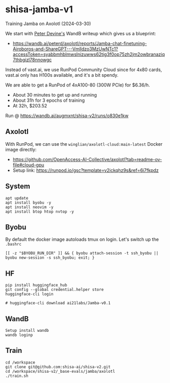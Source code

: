 # shisa-jamba-v1 

Training Jamba on Axolotl (2024-03-30)

We start with [Peter Devine's](https://huggingface.co/ptrdvn) WandB writeup which gives us a blueprint:
* https://wandb.ai/peterd/axolotl/reports/Jamba-chat-finetuning-Airoboros-and-ShareGPT---Vmlldzo3MzUwNTc1?accessToken=syabbmhblmwslnizuwws62tig3f0op75zh2jm2owbranaziq7thbgizl78nnowgc

Instead of vast.ai, we use RunPod Community Cloud since for 4x80 cards, vast.ai only has H100s available, and it's a bit spendy.

We are able to get a RunPod of 4xA100-80 (300W PCIe) for $6.36/h.
* About 30 minutes to get up and running
* About 31h for 3 epochs of training
* At 32h, $203.52

Run @ https://wandb.ai/augmxnt/shisa-v2/runs/o830e1kw


## Axolotl
With RunPod, we can use the `winglian/axolotl-cloud:main-latest` Docker image directly:
* https://github.com/OpenAccess-AI-Collective/axolotl?tab=readme-ov-file#cloud-gpu
* Setup link: https://runpod.io/gsc?template=v2ickqhz9s&ref=6i7fkpdz

## System
```
apt update
apt install byobu -y
apt install neovim -y
apt install btop htop nvtop -y
```

## Byobu
By default the docker image autoloads tmux on login. Let's switch up the `.bashrc`
```
[[ -z "$BYOBU_RUN_DIR" ]] && { byobu attach-session -t ssh_byobu || byobu new-session -s ssh_byobu; exit; }
```

## HF
```
pip install huggingface_hub
git config --global credential.helper store
huggingface-cli login

# huggingface-cli download ai21labs/Jamba-v0.1
```

## WandB
```
Setup install wandb
wandb loginp
```

## Train
```
cd /workspace
git clone git@github.com:shisa-ai/shisa-v2.git
cd /workspace/shisa-v2/_base-evals/jamba/axolotl
./train.sh
```
